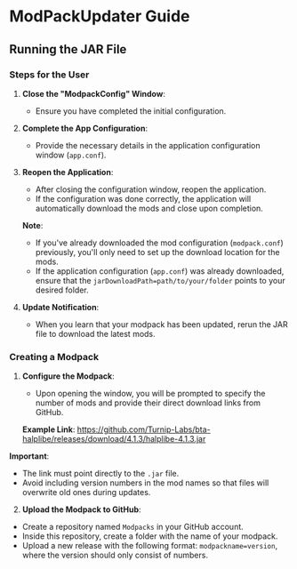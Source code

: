 # ModPackUpdater Guide

## Running the JAR File

### Steps for the User

1. **Close the "ModpackConfig" Window**:  
   - Ensure you have completed the initial configuration.

2. **Complete the App Configuration**:  
   - Provide the necessary details in the application configuration window (`app.conf`).

3. **Reopen the Application**:  
   - After closing the configuration window, reopen the application.
   - If the configuration was done correctly, the application will automatically download the mods and close upon completion.

   **Note**:  
   - If you've already downloaded the mod configuration (`modpack.conf`) previously, you'll only need to set up the download location for the mods.
   - If the application configuration (`app.conf`) was already downloaded, ensure that the `jarDownloadPath=path/to/your/folder` points to your desired folder.

4. **Update Notification**:
   - When you learn that your modpack has been updated, rerun the JAR file to download the latest mods.

### Creating a Modpack

1. **Configure the Modpack**:
   - Upon opening the window, you will be prompted to specify the number of mods and provide their direct download links from GitHub.

   **Example Link**:
https://github.com/Turnip-Labs/bta-halplibe/releases/download/4.1.3/halplibe-4.1.3.jar

**Important**:
- The link must point directly to the `.jar` file.
- Avoid including version numbers in the mod names so that files will overwrite old ones during updates.

2. **Upload the Modpack to GitHub**:
- Create a repository named `Modpacks` in your GitHub account.
- Inside this repository, create a folder with the name of your modpack.
- Upload a new release with the following format: `modpackname=version`, where the version should only consist of numbers.
